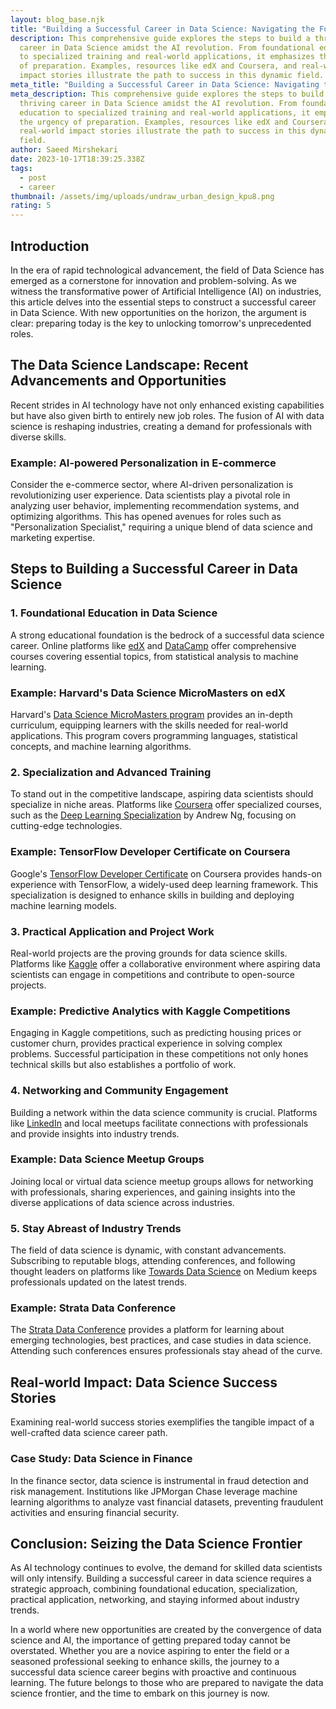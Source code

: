 ```yaml
---
layout: blog_base.njk
title: "Building a Successful Career in Data Science: Navigating the Future Landscape"
description: This comprehensive guide explores the steps to build a thriving
  career in Data Science amidst the AI revolution. From foundational education
  to specialized training and real-world applications, it emphasizes the urgency
  of preparation. Examples, resources like edX and Coursera, and real-world
  impact stories illustrate the path to success in this dynamic field.
meta_title: "Building a Successful Career in Data Science: Navigating the Future Landscape"
meta_description: This comprehensive guide explores the steps to build a
  thriving career in Data Science amidst the AI revolution. From foundational
  education to specialized training and real-world applications, it emphasizes
  the urgency of preparation. Examples, resources like edX and Coursera, and
  real-world impact stories illustrate the path to success in this dynamic
  field.
author: Saeed Mirshekari
date: 2023-10-17T18:39:25.338Z
tags:
  - post
  - career
thumbnail: /assets/img/uploads/undraw_urban_design_kpu8.png
rating: 5
---
```



## Introduction

In the era of rapid technological advancement, the field of Data Science has emerged as a cornerstone for innovation and problem-solving. As we witness the transformative power of Artificial Intelligence (AI) on industries, this article delves into the essential steps to construct a successful career in Data Science. With new opportunities on the horizon, the argument is clear: preparing today is the key to unlocking tomorrow's unprecedented roles.

## The Data Science Landscape: Recent Advancements and Opportunities

Recent strides in AI technology have not only enhanced existing capabilities but have also given birth to entirely new job roles. The fusion of AI with data science is reshaping industries, creating a demand for professionals with diverse skills.

### Example: AI-powered Personalization in E-commerce

Consider the e-commerce sector, where AI-driven personalization is revolutionizing user experience. Data scientists play a pivotal role in analyzing user behavior, implementing recommendation systems, and optimizing algorithms. This has opened avenues for roles such as "Personalization Specialist," requiring a unique blend of data science and marketing expertise.

## Steps to Building a Successful Career in Data Science

### 1. **Foundational Education in Data Science**

A strong educational foundation is the bedrock of a successful data science career. Online platforms like [edX](https://www.edx.org/) and [DataCamp](https://www.datacamp.com/) offer comprehensive courses covering essential topics, from statistical analysis to machine learning.

### Example: Harvard's Data Science MicroMasters on edX

Harvard's [Data Science MicroMasters program](https://www.edx.org/micromasters/harvardx-data-science) provides an in-depth curriculum, equipping learners with the skills needed for real-world applications. This program covers programming languages, statistical concepts, and machine learning algorithms.

### 2. **Specialization and Advanced Training**

To stand out in the competitive landscape, aspiring data scientists should specialize in niche areas. Platforms like [Coursera](https://www.coursera.org/) offer specialized courses, such as the [Deep Learning Specialization](https://www.coursera.org/specializations/deep-learning) by Andrew Ng, focusing on cutting-edge technologies.

### Example: TensorFlow Developer Certificate on Coursera

Google's [TensorFlow Developer Certificate](https://www.coursera.org/professional-certificates/tensorflow) on Coursera provides hands-on experience with TensorFlow, a widely-used deep learning framework. This specialization is designed to enhance skills in building and deploying machine learning models.

### 3. **Practical Application and Project Work**

Real-world projects are the proving grounds for data science skills. Platforms like [Kaggle](https://www.kaggle.com/) offer a collaborative environment where aspiring data scientists can engage in competitions and contribute to open-source projects.

### Example: Predictive Analytics with Kaggle Competitions

Engaging in Kaggle competitions, such as predicting housing prices or customer churn, provides practical experience in solving complex problems. Successful participation in these competitions not only hones technical skills but also establishes a portfolio of work.

### 4. **Networking and Community Engagement**

Building a network within the data science community is crucial. Platforms like [LinkedIn](https://www.linkedin.com/) and local meetups facilitate connections with professionals and provide insights into industry trends.

### Example: Data Science Meetup Groups

Joining local or virtual data science meetup groups allows for networking with professionals, sharing experiences, and gaining insights into the diverse applications of data science across industries.

### 5. **Stay Abreast of Industry Trends**

The field of data science is dynamic, with constant advancements. Subscribing to reputable blogs, attending conferences, and following thought leaders on platforms like [Towards Data Science](https://towardsdatascience.com/) on Medium keeps professionals updated on the latest trends.

### Example: Strata Data Conference

The [Strata Data Conference](https://conferences.oreilly.com/strata/) provides a platform for learning about emerging technologies, best practices, and case studies in data science. Attending such conferences ensures professionals stay ahead of the curve.

## Real-world Impact: Data Science Success Stories

Examining real-world success stories exemplifies the tangible impact of a well-crafted data science career path.

### Case Study: Data Science in Finance

In the finance sector, data science is instrumental in fraud detection and risk management. Institutions like JPMorgan Chase leverage machine learning algorithms to analyze vast financial datasets, preventing fraudulent activities and ensuring financial security.

## Conclusion: Seizing the Data Science Frontier

As AI technology continues to evolve, the demand for skilled data scientists will only intensify. Building a successful career in data science requires a strategic approach, combining foundational education, specialization, practical application, networking, and staying informed about industry trends.

In a world where new opportunities are created by the convergence of data science and AI, the importance of getting prepared today cannot be overstated. Whether you are a novice aspiring to enter the field or a seasoned professional seeking to enhance skills, the journey to a successful data science career begins with proactive and continuous learning. The future belongs to those who are prepared to navigate the data science frontier, and the time to embark on this journey is now.